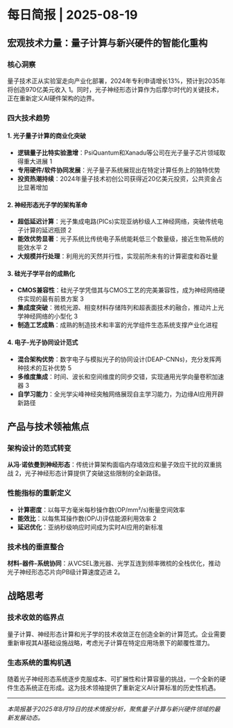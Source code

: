# 每日简报 | 2025-08-19

## 宏观技术力量：量子计算与新兴硬件的智能化重构

### 核心洞察
量子技术正从实验室走向产业化部署，2024年专利申请增长13%，预计到2035年将创造970亿美元收入 <mcreference link="https://www.nature.com/articles/s41566-020-00754-y" index="1">1</mcreference>。同时，光子神经形态计算作为后摩尔时代的关键技术，正在重新定义AI硬件架构的边界。

### 四大技术趋势

#### 1. 光子量子计算的商业化突破
- **逻辑量子比特实验激增**：PsiQuantum和Xanadu等公司在光子量子芯片领域取得重大进展 <mcreference link="https://www.nature.com/articles/s41566-020-00754-y" index="1">1</mcreference>
- **专用硬件/软件协同发展**：光子量子系统展现出在特定计算任务上的独特优势
- **投资热潮持续**：2024年量子技术初创公司获得近20亿美元投资，公共资金占比显著增加

#### 2. 神经形态光子学的架构革命
- **超低延迟计算**：光子集成电路(PICs)实现亚纳秒级人工神经网络，突破传统电子计算的延迟瓶颈 <mcreference link="https://arxiv.org/html/2311.09767v2" index="2">2</mcreference>
- **能效优势显著**：光子系统比传统电子系统能耗低三个数量级，接近生物系统的能效水平 <mcreference link="https://arxiv.org/html/2311.09767v2" index="2">2</mcreference>
- **大规模并行处理**：利用光的天然并行性，实现前所未有的计算密度和吞吐量

#### 3. 硅光子学平台的成熟化
- **CMOS兼容性**：硅光子学凭借其与CMOS工艺的完美兼容性，成为神经网络硬件实现的最有前景方案 <mcreference link="https://www.mdpi.com/2304-6732/9/10/698" index="3">3</mcreference>
- **集成度突破**：微梳光源、相变材料存储阵列和超表面技术的融合，推动片上光学神经网络的小型化 <mcreference link="https://www.mdpi.com/2304-6732/9/10/698" index="3">3</mcreference>
- **制造工艺成熟**：成熟的制造技术和丰富的光学组件生态系统支撑产业化进程

#### 4. 电子-光子协同设计范式
- **混合架构优势**：数字电子与模拟光子的协同设计(DEAP-CNNs)，充分发挥两种技术的互补优势 <mcreference link="https://www.nature.com/articles/s41566-020-00754-y" index="5">5</mcreference>
- **多维度集成**：时间、波长和空间维度的同步交错，实现通用光学向量卷积加速器 <mcreference link="https://www.mdpi.com/2304-6732/9/10/698" index="3">3</mcreference>
- **自学习能力**：全光学尖峰神经突触网络展现自主学习能力，为边缘AI应用开辟新路径

## 产品与技术领袖焦点

### 架构设计的范式转变
**从冯·诺依曼到神经形态**：传统计算架构面临内存墙效应和量子效应干扰的双重挑战 <mcreference link="https://arxiv.org/html/2311.09767v2" index="2">2</mcreference>，光子神经形态计算提供了突破这些限制的全新路径。

### 性能指标的重新定义
- **计算密度**：以每平方毫米每秒操作数(OP/mm²/s)衡量空间效率
- **能效比**：以每焦耳操作数(OP/J)评估能源利用效率 <mcreference link="https://arxiv.org/html/2311.09767v2" index="2">2</mcreference>
- **延迟优化**：亚纳秒级响应时间成为实时AI应用的新标准

### 技术栈的垂直整合
**材料-器件-系统协同**：从VCSEL激光器、光学互连到频率微梳的全栈优化，推动光子神经形态芯片向PB级计算速度迈进 <mcreference link="https://arxiv.org/html/2311.09767v2" index="2">2</mcreference>。

## 战略思考

### 技术收敛的临界点
量子计算、神经形态计算和光子学的技术收敛正在创造全新的计算范式。企业需要重新审视其AI基础设施战略，考虑光子计算在特定应用场景下的颠覆性潜力。

### 生态系统的重构机遇
随着光子神经形态系统逐步克服成本、可扩展性和计算容量的挑战，一个全新的硬件生态系统正在形成。这为技术领袖提供了重新定义AI计算标准的历史性机遇。

---

*本简报基于2025年8月19日的技术情报分析，聚焦量子计算与新兴硬件领域的最新发展动态。*
